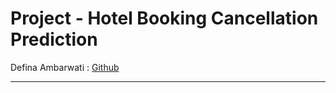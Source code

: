 # Project - Hotel Booking Cancellation Prediction
Defina Ambarwati : [Github](https://github.com/definaa2412)
***
